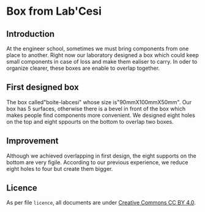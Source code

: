 # Box from Lab'Cesi

## Introduction

At the engineer school, sometimes we must bring components from one place to another. Right now our laboratory designed a box which could keep small components in case of loss and make them ealiser to carry. In oder to organize clearer, these boxes are enable to overlap together.

## First designed box
The box called"boite-labcesi" whose size is"90mmX100mmX50mm". Our box has 5 surfaces, otherwise there is a bevel in front of the box which makes people find components more convenient. We designed eight holes on the top and eight sppourts on the bottom to overlap two boxes.
## Improvement

Although we achieved overlapping in first design, the eight supports on the bottom are very figile. According to our previous experience, we reduce eight holes to four but create them bigger.
## Licence

As per file ```licence```, all documents are under
[Creative Commons CC BY 4.0](https://creativecommons.org/licenses/by/4.0/).
